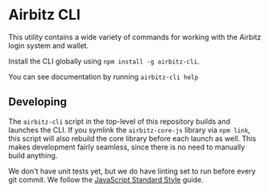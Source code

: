 # Airbitz CLI

This utility contains a wide variety of commands for working with the Airbitz
login system and wallet.

Install the CLI globally using `npm install -g airbitz-cli`.

You can see documentation by running `airbitz-cli help`

## Developing

The `airbitz-cli` script in the top-level of this repository builds and launches the CLI. If you symlink the `airbitz-core-js` library via `npm link`, this script will also rebuild the core library before each launch as well. This makes development fairly seamless, since there is no need to manually build anything.

We don't have unit tests yet, but we do have linting set to run before every git commit. We follow the [JavaScript Standard Style](https://standardjs.com/) guide.

